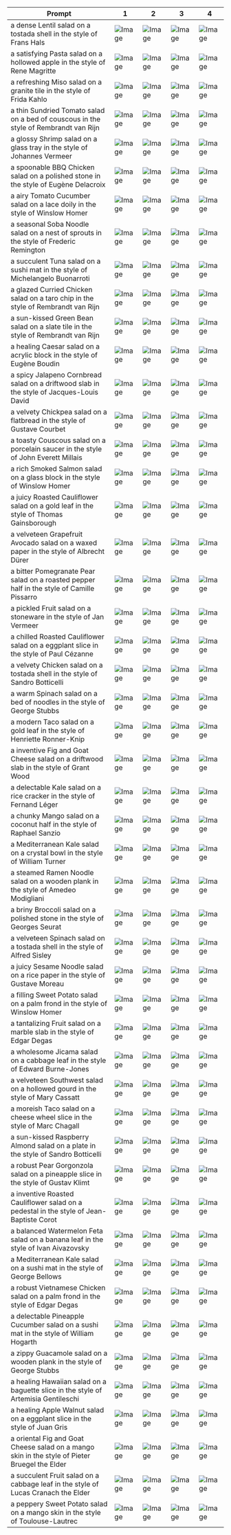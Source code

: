 | Prompt | 1 | 2 | 3 | 4 |
|-|-|-|-|-|
| a dense Lentil salad on a tostada shell in the style of Frans Hals | ![Image](https://salad-benchmark-public-assets.s3.us-east-2.amazonaws.com/sdxl/5880c981-7581-43cf-a86c-666c3c999016-0.jpg) | ![Image](https://salad-benchmark-public-assets.s3.us-east-2.amazonaws.com/sdxl/5880c981-7581-43cf-a86c-666c3c999016-1.jpg) | ![Image](https://salad-benchmark-public-assets.s3.us-east-2.amazonaws.com/sdxl/5880c981-7581-43cf-a86c-666c3c999016-2.jpg) | ![Image](https://salad-benchmark-public-assets.s3.us-east-2.amazonaws.com/sdxl/5880c981-7581-43cf-a86c-666c3c999016-3.jpg) |
| a satisfying Pasta salad on a hollowed apple in the style of Rene Magritte | ![Image](https://salad-benchmark-public-assets.s3.us-east-2.amazonaws.com/sdxl/bb9a3a47-6bf0-4466-a12b-784d1ccf43d2-0.jpg) | ![Image](https://salad-benchmark-public-assets.s3.us-east-2.amazonaws.com/sdxl/bb9a3a47-6bf0-4466-a12b-784d1ccf43d2-1.jpg) | ![Image](https://salad-benchmark-public-assets.s3.us-east-2.amazonaws.com/sdxl/bb9a3a47-6bf0-4466-a12b-784d1ccf43d2-2.jpg) | ![Image](https://salad-benchmark-public-assets.s3.us-east-2.amazonaws.com/sdxl/bb9a3a47-6bf0-4466-a12b-784d1ccf43d2-3.jpg) |
| a refreshing Miso salad on a granite tile in the style of Frida Kahlo | ![Image](https://salad-benchmark-public-assets.s3.us-east-2.amazonaws.com/sdxl/6dcd6799-ce72-4f96-9c92-ab376303e999-0.jpg) | ![Image](https://salad-benchmark-public-assets.s3.us-east-2.amazonaws.com/sdxl/6dcd6799-ce72-4f96-9c92-ab376303e999-1.jpg) | ![Image](https://salad-benchmark-public-assets.s3.us-east-2.amazonaws.com/sdxl/6dcd6799-ce72-4f96-9c92-ab376303e999-2.jpg) | ![Image](https://salad-benchmark-public-assets.s3.us-east-2.amazonaws.com/sdxl/6dcd6799-ce72-4f96-9c92-ab376303e999-3.jpg) |
| a thin Sundried Tomato salad on a bed of couscous in the style of Rembrandt van Rijn | ![Image](https://salad-benchmark-public-assets.s3.us-east-2.amazonaws.com/sdxl/1ceffd42-069e-4c59-abc8-a558445610a1-0.jpg) | ![Image](https://salad-benchmark-public-assets.s3.us-east-2.amazonaws.com/sdxl/1ceffd42-069e-4c59-abc8-a558445610a1-1.jpg) | ![Image](https://salad-benchmark-public-assets.s3.us-east-2.amazonaws.com/sdxl/1ceffd42-069e-4c59-abc8-a558445610a1-2.jpg) | ![Image](https://salad-benchmark-public-assets.s3.us-east-2.amazonaws.com/sdxl/1ceffd42-069e-4c59-abc8-a558445610a1-3.jpg) |
| a glossy Shrimp salad on a glass tray in the style of Johannes Vermeer | ![Image](https://salad-benchmark-public-assets.s3.us-east-2.amazonaws.com/sdxl/a22820ed-9dda-4231-a4a9-99addfdd8560-0.jpg) | ![Image](https://salad-benchmark-public-assets.s3.us-east-2.amazonaws.com/sdxl/a22820ed-9dda-4231-a4a9-99addfdd8560-1.jpg) | ![Image](https://salad-benchmark-public-assets.s3.us-east-2.amazonaws.com/sdxl/a22820ed-9dda-4231-a4a9-99addfdd8560-2.jpg) | ![Image](https://salad-benchmark-public-assets.s3.us-east-2.amazonaws.com/sdxl/a22820ed-9dda-4231-a4a9-99addfdd8560-3.jpg) |
| a spoonable BBQ Chicken salad on a polished stone in the style of Eugène Delacroix | ![Image](https://salad-benchmark-public-assets.s3.us-east-2.amazonaws.com/sdxl/bca7dc72-bb03-4ec9-b341-f615bf0999df-0.jpg) | ![Image](https://salad-benchmark-public-assets.s3.us-east-2.amazonaws.com/sdxl/bca7dc72-bb03-4ec9-b341-f615bf0999df-1.jpg) | ![Image](https://salad-benchmark-public-assets.s3.us-east-2.amazonaws.com/sdxl/bca7dc72-bb03-4ec9-b341-f615bf0999df-2.jpg) | ![Image](https://salad-benchmark-public-assets.s3.us-east-2.amazonaws.com/sdxl/bca7dc72-bb03-4ec9-b341-f615bf0999df-3.jpg) |
| a airy Tomato Cucumber salad on a lace doily in the style of Winslow Homer | ![Image](https://salad-benchmark-public-assets.s3.us-east-2.amazonaws.com/sdxl/cffba1d3-f53a-4caa-8255-ae5f82432d82-0.jpg) | ![Image](https://salad-benchmark-public-assets.s3.us-east-2.amazonaws.com/sdxl/cffba1d3-f53a-4caa-8255-ae5f82432d82-1.jpg) | ![Image](https://salad-benchmark-public-assets.s3.us-east-2.amazonaws.com/sdxl/cffba1d3-f53a-4caa-8255-ae5f82432d82-2.jpg) | ![Image](https://salad-benchmark-public-assets.s3.us-east-2.amazonaws.com/sdxl/cffba1d3-f53a-4caa-8255-ae5f82432d82-3.jpg) |
| a seasonal Soba Noodle salad on a nest of sprouts in the style of Frederic Remington | ![Image](https://salad-benchmark-public-assets.s3.us-east-2.amazonaws.com/sdxl/19fc9653-b58a-425a-be43-ddb05cbb26bf-0.jpg) | ![Image](https://salad-benchmark-public-assets.s3.us-east-2.amazonaws.com/sdxl/19fc9653-b58a-425a-be43-ddb05cbb26bf-1.jpg) | ![Image](https://salad-benchmark-public-assets.s3.us-east-2.amazonaws.com/sdxl/19fc9653-b58a-425a-be43-ddb05cbb26bf-2.jpg) | ![Image](https://salad-benchmark-public-assets.s3.us-east-2.amazonaws.com/sdxl/19fc9653-b58a-425a-be43-ddb05cbb26bf-3.jpg) |
| a succulent Tuna salad on a sushi mat in the style of Michelangelo Buonarroti | ![Image](https://salad-benchmark-public-assets.s3.us-east-2.amazonaws.com/sdxl/2c73b827-c65f-4f02-a9a0-f2d1efcf64fd-0.jpg) | ![Image](https://salad-benchmark-public-assets.s3.us-east-2.amazonaws.com/sdxl/2c73b827-c65f-4f02-a9a0-f2d1efcf64fd-1.jpg) | ![Image](https://salad-benchmark-public-assets.s3.us-east-2.amazonaws.com/sdxl/2c73b827-c65f-4f02-a9a0-f2d1efcf64fd-2.jpg) | ![Image](https://salad-benchmark-public-assets.s3.us-east-2.amazonaws.com/sdxl/2c73b827-c65f-4f02-a9a0-f2d1efcf64fd-3.jpg) |
| a glazed Curried Chicken salad on a taro chip in the style of Rembrandt van Rijn | ![Image](https://salad-benchmark-public-assets.s3.us-east-2.amazonaws.com/sdxl/2fa45551-4de6-47e7-bf14-071f7377d86b-0.jpg) | ![Image](https://salad-benchmark-public-assets.s3.us-east-2.amazonaws.com/sdxl/2fa45551-4de6-47e7-bf14-071f7377d86b-1.jpg) | ![Image](https://salad-benchmark-public-assets.s3.us-east-2.amazonaws.com/sdxl/2fa45551-4de6-47e7-bf14-071f7377d86b-2.jpg) | ![Image](https://salad-benchmark-public-assets.s3.us-east-2.amazonaws.com/sdxl/2fa45551-4de6-47e7-bf14-071f7377d86b-3.jpg) |
| a sun-kissed Green Bean salad on a slate tile in the style of Rembrandt van Rijn | ![Image](https://salad-benchmark-public-assets.s3.us-east-2.amazonaws.com/sdxl/3b707084-e5ff-4e1a-b204-3e827ee03770-0.jpg) | ![Image](https://salad-benchmark-public-assets.s3.us-east-2.amazonaws.com/sdxl/3b707084-e5ff-4e1a-b204-3e827ee03770-1.jpg) | ![Image](https://salad-benchmark-public-assets.s3.us-east-2.amazonaws.com/sdxl/3b707084-e5ff-4e1a-b204-3e827ee03770-2.jpg) | ![Image](https://salad-benchmark-public-assets.s3.us-east-2.amazonaws.com/sdxl/3b707084-e5ff-4e1a-b204-3e827ee03770-3.jpg) |
| a healing Caesar salad on a acrylic block in the style of Eugène Boudin | ![Image](https://salad-benchmark-public-assets.s3.us-east-2.amazonaws.com/sdxl/329770bd-3249-436c-be48-062313d14180-0.jpg) | ![Image](https://salad-benchmark-public-assets.s3.us-east-2.amazonaws.com/sdxl/329770bd-3249-436c-be48-062313d14180-1.jpg) | ![Image](https://salad-benchmark-public-assets.s3.us-east-2.amazonaws.com/sdxl/329770bd-3249-436c-be48-062313d14180-2.jpg) | ![Image](https://salad-benchmark-public-assets.s3.us-east-2.amazonaws.com/sdxl/329770bd-3249-436c-be48-062313d14180-3.jpg) |
| a spicy Jalapeno Cornbread salad on a driftwood slab in the style of Jacques-Louis David | ![Image](https://salad-benchmark-public-assets.s3.us-east-2.amazonaws.com/sdxl/017b1d4d-7ec2-428b-b4fc-53fe0c1d06c0-0.jpg) | ![Image](https://salad-benchmark-public-assets.s3.us-east-2.amazonaws.com/sdxl/017b1d4d-7ec2-428b-b4fc-53fe0c1d06c0-1.jpg) | ![Image](https://salad-benchmark-public-assets.s3.us-east-2.amazonaws.com/sdxl/017b1d4d-7ec2-428b-b4fc-53fe0c1d06c0-2.jpg) | ![Image](https://salad-benchmark-public-assets.s3.us-east-2.amazonaws.com/sdxl/017b1d4d-7ec2-428b-b4fc-53fe0c1d06c0-3.jpg) |
| a velvety Chickpea salad on a flatbread in the style of Gustave Courbet | ![Image](https://salad-benchmark-public-assets.s3.us-east-2.amazonaws.com/sdxl/f71727b6-2a39-489b-9e1c-a95b54fd8eaf-0.jpg) | ![Image](https://salad-benchmark-public-assets.s3.us-east-2.amazonaws.com/sdxl/f71727b6-2a39-489b-9e1c-a95b54fd8eaf-1.jpg) | ![Image](https://salad-benchmark-public-assets.s3.us-east-2.amazonaws.com/sdxl/f71727b6-2a39-489b-9e1c-a95b54fd8eaf-2.jpg) | ![Image](https://salad-benchmark-public-assets.s3.us-east-2.amazonaws.com/sdxl/f71727b6-2a39-489b-9e1c-a95b54fd8eaf-3.jpg) |
| a toasty Couscous salad on a porcelain saucer in the style of John Everett Millais | ![Image](https://salad-benchmark-public-assets.s3.us-east-2.amazonaws.com/sdxl/f50ee6ea-ef34-407d-a6b9-a4dfe4114ed3-0.jpg) | ![Image](https://salad-benchmark-public-assets.s3.us-east-2.amazonaws.com/sdxl/f50ee6ea-ef34-407d-a6b9-a4dfe4114ed3-1.jpg) | ![Image](https://salad-benchmark-public-assets.s3.us-east-2.amazonaws.com/sdxl/f50ee6ea-ef34-407d-a6b9-a4dfe4114ed3-2.jpg) | ![Image](https://salad-benchmark-public-assets.s3.us-east-2.amazonaws.com/sdxl/f50ee6ea-ef34-407d-a6b9-a4dfe4114ed3-3.jpg) |
| a rich Smoked Salmon salad on a glass block in the style of Winslow Homer | ![Image](https://salad-benchmark-public-assets.s3.us-east-2.amazonaws.com/sdxl/4a6c618d-acd6-4a1f-9732-91bb08256f94-0.jpg) | ![Image](https://salad-benchmark-public-assets.s3.us-east-2.amazonaws.com/sdxl/4a6c618d-acd6-4a1f-9732-91bb08256f94-1.jpg) | ![Image](https://salad-benchmark-public-assets.s3.us-east-2.amazonaws.com/sdxl/4a6c618d-acd6-4a1f-9732-91bb08256f94-2.jpg) | ![Image](https://salad-benchmark-public-assets.s3.us-east-2.amazonaws.com/sdxl/4a6c618d-acd6-4a1f-9732-91bb08256f94-3.jpg) |
| a juicy Roasted Cauliflower salad on a gold leaf in the style of Thomas Gainsborough | ![Image](https://salad-benchmark-public-assets.s3.us-east-2.amazonaws.com/sdxl/be93e265-e921-4e2e-9a52-fe934da48dfb-0.jpg) | ![Image](https://salad-benchmark-public-assets.s3.us-east-2.amazonaws.com/sdxl/be93e265-e921-4e2e-9a52-fe934da48dfb-1.jpg) | ![Image](https://salad-benchmark-public-assets.s3.us-east-2.amazonaws.com/sdxl/be93e265-e921-4e2e-9a52-fe934da48dfb-2.jpg) | ![Image](https://salad-benchmark-public-assets.s3.us-east-2.amazonaws.com/sdxl/be93e265-e921-4e2e-9a52-fe934da48dfb-3.jpg) |
| a velveteen Grapefruit Avocado salad on a waxed paper in the style of Albrecht Dürer | ![Image](https://salad-benchmark-public-assets.s3.us-east-2.amazonaws.com/sdxl/ae149feb-b70a-4607-9b19-ab0bf8377e0a-0.jpg) | ![Image](https://salad-benchmark-public-assets.s3.us-east-2.amazonaws.com/sdxl/ae149feb-b70a-4607-9b19-ab0bf8377e0a-1.jpg) | ![Image](https://salad-benchmark-public-assets.s3.us-east-2.amazonaws.com/sdxl/ae149feb-b70a-4607-9b19-ab0bf8377e0a-2.jpg) | ![Image](https://salad-benchmark-public-assets.s3.us-east-2.amazonaws.com/sdxl/ae149feb-b70a-4607-9b19-ab0bf8377e0a-3.jpg) |
| a bitter Pomegranate Pear salad on a roasted pepper half in the style of Camille Pissarro | ![Image](https://salad-benchmark-public-assets.s3.us-east-2.amazonaws.com/sdxl/95b5c201-796f-4045-8d04-05dd4a378c90-0.jpg) | ![Image](https://salad-benchmark-public-assets.s3.us-east-2.amazonaws.com/sdxl/95b5c201-796f-4045-8d04-05dd4a378c90-1.jpg) | ![Image](https://salad-benchmark-public-assets.s3.us-east-2.amazonaws.com/sdxl/95b5c201-796f-4045-8d04-05dd4a378c90-2.jpg) | ![Image](https://salad-benchmark-public-assets.s3.us-east-2.amazonaws.com/sdxl/95b5c201-796f-4045-8d04-05dd4a378c90-3.jpg) |
| a pickled Fruit salad on a stoneware in the style of Jan Vermeer | ![Image](https://salad-benchmark-public-assets.s3.us-east-2.amazonaws.com/sdxl/bd809db3-b3fe-4dcd-8c4a-3a5f25e88dd0-0.jpg) | ![Image](https://salad-benchmark-public-assets.s3.us-east-2.amazonaws.com/sdxl/bd809db3-b3fe-4dcd-8c4a-3a5f25e88dd0-1.jpg) | ![Image](https://salad-benchmark-public-assets.s3.us-east-2.amazonaws.com/sdxl/bd809db3-b3fe-4dcd-8c4a-3a5f25e88dd0-2.jpg) | ![Image](https://salad-benchmark-public-assets.s3.us-east-2.amazonaws.com/sdxl/bd809db3-b3fe-4dcd-8c4a-3a5f25e88dd0-3.jpg) |
| a chilled Roasted Cauliflower salad on a eggplant slice in the style of Paul Cézanne | ![Image](https://salad-benchmark-public-assets.s3.us-east-2.amazonaws.com/sdxl/38340fb9-8629-472a-bf94-ae03672ba7de-0.jpg) | ![Image](https://salad-benchmark-public-assets.s3.us-east-2.amazonaws.com/sdxl/38340fb9-8629-472a-bf94-ae03672ba7de-1.jpg) | ![Image](https://salad-benchmark-public-assets.s3.us-east-2.amazonaws.com/sdxl/38340fb9-8629-472a-bf94-ae03672ba7de-2.jpg) | ![Image](https://salad-benchmark-public-assets.s3.us-east-2.amazonaws.com/sdxl/38340fb9-8629-472a-bf94-ae03672ba7de-3.jpg) |
| a velvety Chicken salad on a tostada shell in the style of Sandro Botticelli | ![Image](https://salad-benchmark-public-assets.s3.us-east-2.amazonaws.com/sdxl/d80453bc-de66-4af0-a18f-ad494289f6ea-0.jpg) | ![Image](https://salad-benchmark-public-assets.s3.us-east-2.amazonaws.com/sdxl/d80453bc-de66-4af0-a18f-ad494289f6ea-1.jpg) | ![Image](https://salad-benchmark-public-assets.s3.us-east-2.amazonaws.com/sdxl/d80453bc-de66-4af0-a18f-ad494289f6ea-2.jpg) | ![Image](https://salad-benchmark-public-assets.s3.us-east-2.amazonaws.com/sdxl/d80453bc-de66-4af0-a18f-ad494289f6ea-3.jpg) |
| a warm Spinach salad on a bed of noodles in the style of George Stubbs | ![Image](https://salad-benchmark-public-assets.s3.us-east-2.amazonaws.com/sdxl/8776a31f-52d8-4796-8a57-f13dcdbc2015-0.jpg) | ![Image](https://salad-benchmark-public-assets.s3.us-east-2.amazonaws.com/sdxl/8776a31f-52d8-4796-8a57-f13dcdbc2015-1.jpg) | ![Image](https://salad-benchmark-public-assets.s3.us-east-2.amazonaws.com/sdxl/8776a31f-52d8-4796-8a57-f13dcdbc2015-2.jpg) | ![Image](https://salad-benchmark-public-assets.s3.us-east-2.amazonaws.com/sdxl/8776a31f-52d8-4796-8a57-f13dcdbc2015-3.jpg) |
| a modern Taco salad on a gold leaf in the style of Henriette Ronner-Knip | ![Image](https://salad-benchmark-public-assets.s3.us-east-2.amazonaws.com/sdxl/89fe7685-cbe0-456e-bd36-6ebca0825dca-0.jpg) | ![Image](https://salad-benchmark-public-assets.s3.us-east-2.amazonaws.com/sdxl/89fe7685-cbe0-456e-bd36-6ebca0825dca-1.jpg) | ![Image](https://salad-benchmark-public-assets.s3.us-east-2.amazonaws.com/sdxl/89fe7685-cbe0-456e-bd36-6ebca0825dca-2.jpg) | ![Image](https://salad-benchmark-public-assets.s3.us-east-2.amazonaws.com/sdxl/89fe7685-cbe0-456e-bd36-6ebca0825dca-3.jpg) |
| a inventive Fig and Goat Cheese salad on a driftwood slab in the style of Grant Wood | ![Image](https://salad-benchmark-public-assets.s3.us-east-2.amazonaws.com/sdxl/4c05a407-9217-4124-8f87-d9b031b8b893-0.jpg) | ![Image](https://salad-benchmark-public-assets.s3.us-east-2.amazonaws.com/sdxl/4c05a407-9217-4124-8f87-d9b031b8b893-1.jpg) | ![Image](https://salad-benchmark-public-assets.s3.us-east-2.amazonaws.com/sdxl/4c05a407-9217-4124-8f87-d9b031b8b893-2.jpg) | ![Image](https://salad-benchmark-public-assets.s3.us-east-2.amazonaws.com/sdxl/4c05a407-9217-4124-8f87-d9b031b8b893-3.jpg) |
| a delectable Kale salad on a rice cracker in the style of Fernand Léger | ![Image](https://salad-benchmark-public-assets.s3.us-east-2.amazonaws.com/sdxl/f15776a3-226a-4422-8ccd-085c5d7842e4-0.jpg) | ![Image](https://salad-benchmark-public-assets.s3.us-east-2.amazonaws.com/sdxl/f15776a3-226a-4422-8ccd-085c5d7842e4-1.jpg) | ![Image](https://salad-benchmark-public-assets.s3.us-east-2.amazonaws.com/sdxl/f15776a3-226a-4422-8ccd-085c5d7842e4-2.jpg) | ![Image](https://salad-benchmark-public-assets.s3.us-east-2.amazonaws.com/sdxl/f15776a3-226a-4422-8ccd-085c5d7842e4-3.jpg) |
| a chunky Mango salad on a coconut half in the style of Raphael Sanzio | ![Image](https://salad-benchmark-public-assets.s3.us-east-2.amazonaws.com/sdxl/aa9f7e50-578b-465e-bfd1-1149aef32008-0.jpg) | ![Image](https://salad-benchmark-public-assets.s3.us-east-2.amazonaws.com/sdxl/aa9f7e50-578b-465e-bfd1-1149aef32008-1.jpg) | ![Image](https://salad-benchmark-public-assets.s3.us-east-2.amazonaws.com/sdxl/aa9f7e50-578b-465e-bfd1-1149aef32008-2.jpg) | ![Image](https://salad-benchmark-public-assets.s3.us-east-2.amazonaws.com/sdxl/aa9f7e50-578b-465e-bfd1-1149aef32008-3.jpg) |
| a Mediterranean Kale salad on a crystal bowl in the style of William Turner | ![Image](https://salad-benchmark-public-assets.s3.us-east-2.amazonaws.com/sdxl/6c4efb1f-4e4b-4fac-ab28-aa3123ca98dc-0.jpg) | ![Image](https://salad-benchmark-public-assets.s3.us-east-2.amazonaws.com/sdxl/6c4efb1f-4e4b-4fac-ab28-aa3123ca98dc-1.jpg) | ![Image](https://salad-benchmark-public-assets.s3.us-east-2.amazonaws.com/sdxl/6c4efb1f-4e4b-4fac-ab28-aa3123ca98dc-2.jpg) | ![Image](https://salad-benchmark-public-assets.s3.us-east-2.amazonaws.com/sdxl/6c4efb1f-4e4b-4fac-ab28-aa3123ca98dc-3.jpg) |
| a steamed Ramen Noodle salad on a wooden plank in the style of Amedeo Modigliani | ![Image](https://salad-benchmark-public-assets.s3.us-east-2.amazonaws.com/sdxl/962bd38b-74e4-446d-bb5a-a1842123a10c-0.jpg) | ![Image](https://salad-benchmark-public-assets.s3.us-east-2.amazonaws.com/sdxl/962bd38b-74e4-446d-bb5a-a1842123a10c-1.jpg) | ![Image](https://salad-benchmark-public-assets.s3.us-east-2.amazonaws.com/sdxl/962bd38b-74e4-446d-bb5a-a1842123a10c-2.jpg) | ![Image](https://salad-benchmark-public-assets.s3.us-east-2.amazonaws.com/sdxl/962bd38b-74e4-446d-bb5a-a1842123a10c-3.jpg) |
| a briny Broccoli salad on a polished stone in the style of Georges Seurat | ![Image](https://salad-benchmark-public-assets.s3.us-east-2.amazonaws.com/sdxl/6fc23a16-491a-4f7e-a1eb-1cb44f4471d0-0.jpg) | ![Image](https://salad-benchmark-public-assets.s3.us-east-2.amazonaws.com/sdxl/6fc23a16-491a-4f7e-a1eb-1cb44f4471d0-1.jpg) | ![Image](https://salad-benchmark-public-assets.s3.us-east-2.amazonaws.com/sdxl/6fc23a16-491a-4f7e-a1eb-1cb44f4471d0-2.jpg) | ![Image](https://salad-benchmark-public-assets.s3.us-east-2.amazonaws.com/sdxl/6fc23a16-491a-4f7e-a1eb-1cb44f4471d0-3.jpg) |
| a velveteen Spinach salad on a tostada shell in the style of Alfred Sisley | ![Image](https://salad-benchmark-public-assets.s3.us-east-2.amazonaws.com/sdxl/9d3225ef-86a4-4a2b-a70d-73ba54f3578f-0.jpg) | ![Image](https://salad-benchmark-public-assets.s3.us-east-2.amazonaws.com/sdxl/9d3225ef-86a4-4a2b-a70d-73ba54f3578f-1.jpg) | ![Image](https://salad-benchmark-public-assets.s3.us-east-2.amazonaws.com/sdxl/9d3225ef-86a4-4a2b-a70d-73ba54f3578f-2.jpg) | ![Image](https://salad-benchmark-public-assets.s3.us-east-2.amazonaws.com/sdxl/9d3225ef-86a4-4a2b-a70d-73ba54f3578f-3.jpg) |
| a juicy Sesame Noodle salad on a rice paper in the style of Gustave Moreau | ![Image](https://salad-benchmark-public-assets.s3.us-east-2.amazonaws.com/sdxl/3667cb54-0fef-440e-b57f-1ed0ce071f62-0.jpg) | ![Image](https://salad-benchmark-public-assets.s3.us-east-2.amazonaws.com/sdxl/3667cb54-0fef-440e-b57f-1ed0ce071f62-1.jpg) | ![Image](https://salad-benchmark-public-assets.s3.us-east-2.amazonaws.com/sdxl/3667cb54-0fef-440e-b57f-1ed0ce071f62-2.jpg) | ![Image](https://salad-benchmark-public-assets.s3.us-east-2.amazonaws.com/sdxl/3667cb54-0fef-440e-b57f-1ed0ce071f62-3.jpg) |
| a filling Sweet Potato salad on a palm frond in the style of Winslow Homer | ![Image](https://salad-benchmark-public-assets.s3.us-east-2.amazonaws.com/sdxl/c6ad2909-7c39-45fc-af44-3dd38fdcaee1-0.jpg) | ![Image](https://salad-benchmark-public-assets.s3.us-east-2.amazonaws.com/sdxl/c6ad2909-7c39-45fc-af44-3dd38fdcaee1-1.jpg) | ![Image](https://salad-benchmark-public-assets.s3.us-east-2.amazonaws.com/sdxl/c6ad2909-7c39-45fc-af44-3dd38fdcaee1-2.jpg) | ![Image](https://salad-benchmark-public-assets.s3.us-east-2.amazonaws.com/sdxl/c6ad2909-7c39-45fc-af44-3dd38fdcaee1-3.jpg) |
| a tantalizing Fruit salad on a marble slab in the style of Edgar Degas | ![Image](https://salad-benchmark-public-assets.s3.us-east-2.amazonaws.com/sdxl/25bfe013-0a38-4dd4-94fb-da7c820ebbc1-0.jpg) | ![Image](https://salad-benchmark-public-assets.s3.us-east-2.amazonaws.com/sdxl/25bfe013-0a38-4dd4-94fb-da7c820ebbc1-1.jpg) | ![Image](https://salad-benchmark-public-assets.s3.us-east-2.amazonaws.com/sdxl/25bfe013-0a38-4dd4-94fb-da7c820ebbc1-2.jpg) | ![Image](https://salad-benchmark-public-assets.s3.us-east-2.amazonaws.com/sdxl/25bfe013-0a38-4dd4-94fb-da7c820ebbc1-3.jpg) |
| a wholesome Jicama salad on a cabbage leaf in the style of Edward Burne-Jones | ![Image](https://salad-benchmark-public-assets.s3.us-east-2.amazonaws.com/sdxl/ba534524-a5ea-4ca0-9289-9819ef90383b-0.jpg) | ![Image](https://salad-benchmark-public-assets.s3.us-east-2.amazonaws.com/sdxl/ba534524-a5ea-4ca0-9289-9819ef90383b-1.jpg) | ![Image](https://salad-benchmark-public-assets.s3.us-east-2.amazonaws.com/sdxl/ba534524-a5ea-4ca0-9289-9819ef90383b-2.jpg) | ![Image](https://salad-benchmark-public-assets.s3.us-east-2.amazonaws.com/sdxl/ba534524-a5ea-4ca0-9289-9819ef90383b-3.jpg) |
| a velveteen Southwest salad on a hollowed gourd in the style of Mary Cassatt | ![Image](https://salad-benchmark-public-assets.s3.us-east-2.amazonaws.com/sdxl/0522aec0-fc22-4765-86bc-65af668fbc34-0.jpg) | ![Image](https://salad-benchmark-public-assets.s3.us-east-2.amazonaws.com/sdxl/0522aec0-fc22-4765-86bc-65af668fbc34-1.jpg) | ![Image](https://salad-benchmark-public-assets.s3.us-east-2.amazonaws.com/sdxl/0522aec0-fc22-4765-86bc-65af668fbc34-2.jpg) | ![Image](https://salad-benchmark-public-assets.s3.us-east-2.amazonaws.com/sdxl/0522aec0-fc22-4765-86bc-65af668fbc34-3.jpg) |
| a moreish Taco salad on a cheese wheel slice in the style of Marc Chagall | ![Image](https://salad-benchmark-public-assets.s3.us-east-2.amazonaws.com/sdxl/54278b55-1f34-466e-9422-1ddd5cfc02a0-0.jpg) | ![Image](https://salad-benchmark-public-assets.s3.us-east-2.amazonaws.com/sdxl/54278b55-1f34-466e-9422-1ddd5cfc02a0-1.jpg) | ![Image](https://salad-benchmark-public-assets.s3.us-east-2.amazonaws.com/sdxl/54278b55-1f34-466e-9422-1ddd5cfc02a0-2.jpg) | ![Image](https://salad-benchmark-public-assets.s3.us-east-2.amazonaws.com/sdxl/54278b55-1f34-466e-9422-1ddd5cfc02a0-3.jpg) |
| a sun-kissed Raspberry Almond salad on a plate in the style of Sandro Botticelli | ![Image](https://salad-benchmark-public-assets.s3.us-east-2.amazonaws.com/sdxl/0a1cbf80-b684-4df0-aa3e-a4322d43671d-0.jpg) | ![Image](https://salad-benchmark-public-assets.s3.us-east-2.amazonaws.com/sdxl/0a1cbf80-b684-4df0-aa3e-a4322d43671d-1.jpg) | ![Image](https://salad-benchmark-public-assets.s3.us-east-2.amazonaws.com/sdxl/0a1cbf80-b684-4df0-aa3e-a4322d43671d-2.jpg) | ![Image](https://salad-benchmark-public-assets.s3.us-east-2.amazonaws.com/sdxl/0a1cbf80-b684-4df0-aa3e-a4322d43671d-3.jpg) |
| a robust Pear Gorgonzola salad on a pineapple slice in the style of Gustav Klimt | ![Image](https://salad-benchmark-public-assets.s3.us-east-2.amazonaws.com/sdxl/6bd9880b-54cf-42d8-bcda-87d84ba92f96-0.jpg) | ![Image](https://salad-benchmark-public-assets.s3.us-east-2.amazonaws.com/sdxl/6bd9880b-54cf-42d8-bcda-87d84ba92f96-1.jpg) | ![Image](https://salad-benchmark-public-assets.s3.us-east-2.amazonaws.com/sdxl/6bd9880b-54cf-42d8-bcda-87d84ba92f96-2.jpg) | ![Image](https://salad-benchmark-public-assets.s3.us-east-2.amazonaws.com/sdxl/6bd9880b-54cf-42d8-bcda-87d84ba92f96-3.jpg) |
| a inventive Roasted Cauliflower salad on a pedestal in the style of Jean-Baptiste Corot | ![Image](https://salad-benchmark-public-assets.s3.us-east-2.amazonaws.com/sdxl/9569d2ff-7ba1-4f75-a276-b63e0f99e01e-0.jpg) | ![Image](https://salad-benchmark-public-assets.s3.us-east-2.amazonaws.com/sdxl/9569d2ff-7ba1-4f75-a276-b63e0f99e01e-1.jpg) | ![Image](https://salad-benchmark-public-assets.s3.us-east-2.amazonaws.com/sdxl/9569d2ff-7ba1-4f75-a276-b63e0f99e01e-2.jpg) | ![Image](https://salad-benchmark-public-assets.s3.us-east-2.amazonaws.com/sdxl/9569d2ff-7ba1-4f75-a276-b63e0f99e01e-3.jpg) |
| a balanced Watermelon Feta salad on a banana leaf in the style of Ivan Aivazovsky | ![Image](https://salad-benchmark-public-assets.s3.us-east-2.amazonaws.com/sdxl/f7cddbc8-30dd-4208-af3c-cf9127d22cce-0.jpg) | ![Image](https://salad-benchmark-public-assets.s3.us-east-2.amazonaws.com/sdxl/f7cddbc8-30dd-4208-af3c-cf9127d22cce-1.jpg) | ![Image](https://salad-benchmark-public-assets.s3.us-east-2.amazonaws.com/sdxl/f7cddbc8-30dd-4208-af3c-cf9127d22cce-2.jpg) | ![Image](https://salad-benchmark-public-assets.s3.us-east-2.amazonaws.com/sdxl/f7cddbc8-30dd-4208-af3c-cf9127d22cce-3.jpg) |
| a Mediterranean Kale salad on a sushi mat in the style of George Bellows | ![Image](https://salad-benchmark-public-assets.s3.us-east-2.amazonaws.com/sdxl/cc42e824-08c0-465c-9325-2a9d89422140-0.jpg) | ![Image](https://salad-benchmark-public-assets.s3.us-east-2.amazonaws.com/sdxl/cc42e824-08c0-465c-9325-2a9d89422140-1.jpg) | ![Image](https://salad-benchmark-public-assets.s3.us-east-2.amazonaws.com/sdxl/cc42e824-08c0-465c-9325-2a9d89422140-2.jpg) | ![Image](https://salad-benchmark-public-assets.s3.us-east-2.amazonaws.com/sdxl/cc42e824-08c0-465c-9325-2a9d89422140-3.jpg) |
| a robust Vietnamese Chicken salad on a palm frond in the style of Edgar Degas | ![Image](https://salad-benchmark-public-assets.s3.us-east-2.amazonaws.com/sdxl/80c43860-cd17-4b64-a5e3-23d74b12c33c-0.jpg) | ![Image](https://salad-benchmark-public-assets.s3.us-east-2.amazonaws.com/sdxl/80c43860-cd17-4b64-a5e3-23d74b12c33c-1.jpg) | ![Image](https://salad-benchmark-public-assets.s3.us-east-2.amazonaws.com/sdxl/80c43860-cd17-4b64-a5e3-23d74b12c33c-2.jpg) | ![Image](https://salad-benchmark-public-assets.s3.us-east-2.amazonaws.com/sdxl/80c43860-cd17-4b64-a5e3-23d74b12c33c-3.jpg) |
| a delectable Pineapple Cucumber salad on a sushi mat in the style of William Hogarth | ![Image](https://salad-benchmark-public-assets.s3.us-east-2.amazonaws.com/sdxl/e530af0d-96a3-47fd-a372-87ec4422f90a-0.jpg) | ![Image](https://salad-benchmark-public-assets.s3.us-east-2.amazonaws.com/sdxl/e530af0d-96a3-47fd-a372-87ec4422f90a-1.jpg) | ![Image](https://salad-benchmark-public-assets.s3.us-east-2.amazonaws.com/sdxl/e530af0d-96a3-47fd-a372-87ec4422f90a-2.jpg) | ![Image](https://salad-benchmark-public-assets.s3.us-east-2.amazonaws.com/sdxl/e530af0d-96a3-47fd-a372-87ec4422f90a-3.jpg) |
| a zippy Guacamole salad on a wooden plank in the style of George Stubbs | ![Image](https://salad-benchmark-public-assets.s3.us-east-2.amazonaws.com/sdxl/02ad2ac5-f618-4a81-b7cb-4430c047ed81-0.jpg) | ![Image](https://salad-benchmark-public-assets.s3.us-east-2.amazonaws.com/sdxl/02ad2ac5-f618-4a81-b7cb-4430c047ed81-1.jpg) | ![Image](https://salad-benchmark-public-assets.s3.us-east-2.amazonaws.com/sdxl/02ad2ac5-f618-4a81-b7cb-4430c047ed81-2.jpg) | ![Image](https://salad-benchmark-public-assets.s3.us-east-2.amazonaws.com/sdxl/02ad2ac5-f618-4a81-b7cb-4430c047ed81-3.jpg) |
| a healing Hawaiian salad on a baguette slice in the style of Artemisia Gentileschi | ![Image](https://salad-benchmark-public-assets.s3.us-east-2.amazonaws.com/sdxl/a0876355-4a08-4887-927e-a7e6eade4766-0.jpg) | ![Image](https://salad-benchmark-public-assets.s3.us-east-2.amazonaws.com/sdxl/a0876355-4a08-4887-927e-a7e6eade4766-1.jpg) | ![Image](https://salad-benchmark-public-assets.s3.us-east-2.amazonaws.com/sdxl/a0876355-4a08-4887-927e-a7e6eade4766-2.jpg) | ![Image](https://salad-benchmark-public-assets.s3.us-east-2.amazonaws.com/sdxl/a0876355-4a08-4887-927e-a7e6eade4766-3.jpg) |
| a healing Apple Walnut salad on a eggplant slice in the style of Juan Gris | ![Image](https://salad-benchmark-public-assets.s3.us-east-2.amazonaws.com/sdxl/761f1c09-dc72-4be7-875f-8f9cd1ae2bd3-0.jpg) | ![Image](https://salad-benchmark-public-assets.s3.us-east-2.amazonaws.com/sdxl/761f1c09-dc72-4be7-875f-8f9cd1ae2bd3-1.jpg) | ![Image](https://salad-benchmark-public-assets.s3.us-east-2.amazonaws.com/sdxl/761f1c09-dc72-4be7-875f-8f9cd1ae2bd3-2.jpg) | ![Image](https://salad-benchmark-public-assets.s3.us-east-2.amazonaws.com/sdxl/761f1c09-dc72-4be7-875f-8f9cd1ae2bd3-3.jpg) |
| a oriental Fig and Goat Cheese salad on a mango skin in the style of Pieter Bruegel the Elder | ![Image](https://salad-benchmark-public-assets.s3.us-east-2.amazonaws.com/sdxl/74e75396-1ff5-4e6d-948b-9ae4e232359c-0.jpg) | ![Image](https://salad-benchmark-public-assets.s3.us-east-2.amazonaws.com/sdxl/74e75396-1ff5-4e6d-948b-9ae4e232359c-1.jpg) | ![Image](https://salad-benchmark-public-assets.s3.us-east-2.amazonaws.com/sdxl/74e75396-1ff5-4e6d-948b-9ae4e232359c-2.jpg) | ![Image](https://salad-benchmark-public-assets.s3.us-east-2.amazonaws.com/sdxl/74e75396-1ff5-4e6d-948b-9ae4e232359c-3.jpg) |
| a succulent Fruit salad on a cabbage leaf in the style of Lucas Cranach the Elder | ![Image](https://salad-benchmark-public-assets.s3.us-east-2.amazonaws.com/sdxl/f9b0ac6e-c3fa-4edb-acbd-37491da3c8d2-0.jpg) | ![Image](https://salad-benchmark-public-assets.s3.us-east-2.amazonaws.com/sdxl/f9b0ac6e-c3fa-4edb-acbd-37491da3c8d2-1.jpg) | ![Image](https://salad-benchmark-public-assets.s3.us-east-2.amazonaws.com/sdxl/f9b0ac6e-c3fa-4edb-acbd-37491da3c8d2-2.jpg) | ![Image](https://salad-benchmark-public-assets.s3.us-east-2.amazonaws.com/sdxl/f9b0ac6e-c3fa-4edb-acbd-37491da3c8d2-3.jpg) |
| a peppery Sweet Potato salad on a mango skin in the style of Toulouse-Lautrec | ![Image](https://salad-benchmark-public-assets.s3.us-east-2.amazonaws.com/sdxl/0f04b318-ae7c-4b56-ac3c-f93235c58638-0.jpg) | ![Image](https://salad-benchmark-public-assets.s3.us-east-2.amazonaws.com/sdxl/0f04b318-ae7c-4b56-ac3c-f93235c58638-1.jpg) | ![Image](https://salad-benchmark-public-assets.s3.us-east-2.amazonaws.com/sdxl/0f04b318-ae7c-4b56-ac3c-f93235c58638-2.jpg) | ![Image](https://salad-benchmark-public-assets.s3.us-east-2.amazonaws.com/sdxl/0f04b318-ae7c-4b56-ac3c-f93235c58638-3.jpg) |
